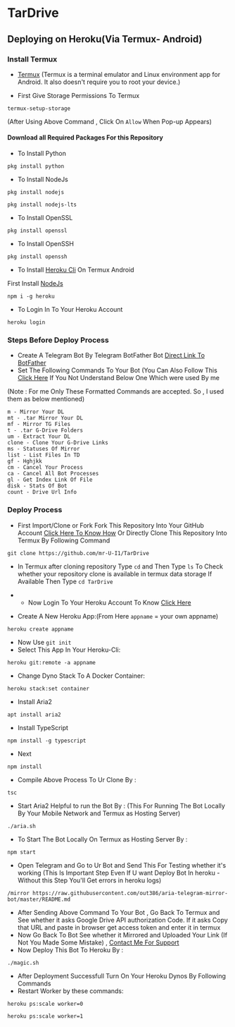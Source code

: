 # TarDrive
## Deploying on Heroku(Via Termux- Android)

### Install Termux
- [Termux](https://termux.com/)
(Termux is a terminal emulator and Linux environment app for Android. It also doesn't require you to root your device.)

- First Give Storage Permissions To Termux
```
termux-setup-storage
```
(After Using Above Command , Click On ```Allow``` When Pop-up Appears)

#### Download all Required Packages For this Repository
- To Install Python
```
pkg install python
```
- To Install NodeJs
```
pkg install nodejs
```
```
pkg install nodejs-lts
```
- To Install OpenSSL
```
pkg install openssl
```
- To Install OpenSSH
```
pkg install openssh
```
- To Install [Heroku Cli](https://devcenter.heroku.com/articles/heroku-cli) On Termux Android

First Install [NodeJs](https://github.com/com/TarDrive/README.md/19)
```
npm i -g heroku
```
- To Login In To Your Heroku Account
```
heroku login
```
### Steps Before Deploy Process
- Create A Telegram Bot By Telegram BotFather Bot [Direct Link To BotFather](https://t.me/BotFather)
- Set The Following Commands To Your Bot
(You Can Also Follow This [Click Here](https://github.com/arghyac35/aria-telegram-mirror-bot/README.md#L15) If You Not Understand Below One Which were used By me

(Note : For me Only These Formatted Commands are accepted. So , I used them as below mentioned)
```
m - Mirror Your DL
mt - .tar Mirror Your DL
mf - Mirror TG Files
t - .tar G-Drive Folders
um - Extract Your DL
clone - Clone Your G-Drive Links
ms - Statuses Of Mirror
list - List Files In TD
gf - Hghjkk
cm - Cancel Your Process
ca - Cancel All Bot Processes
gl - Get Index Link Of File
disk - Stats Of Bot
count - Drive Url Info
```

### Deploy Process
- First Import/Clone or Fork Fork This Repository Into Your GitHub Account [Click Here To Know How](https://t.me/MortalViking) Or Directly Clone This Repository Into Termux By Following Command
```
git clone https://github.com/mr-U-I1/TarDrive
```
- In Termux after cloning repository
Type ```cd``` and Then Type ```ls``` To Check whether your repository clone is available in termux data storage
If Available Then Type ```cd TarDrive```
- - Now Login To Your Heroku Account To Know [Click Here](https://t.me/MortalViking)

- Create A New Heroku App:(From Here ```appname``` = your own appname)
```
heroku create appname	
```
- Now Use ```git init```
- Select This App In Your Heroku-Cli: 
```
heroku git:remote -a appname
```
- Change Dyno Stack To A Docker Container:
```
heroku stack:set container
```
- Install Aria2
```
apt install aria2
```
- Install TypeScript
```
npm install -g typescript
```
- Next
```
npm install
```
- Compile Above Process To Ur Clone By :
```
tsc
```
- Start Aria2 Helpful to run the Bot By : (This For Running The Bot Locally By Your Mobile Network and Termux as Hosting Server)
```
./aria.sh
```
- To Start The Bot Locally On Termux as Hosting Server By :
```
npm start
```
- Open Telegram and Go to Ur Bot and Send This For Testing whether it's working (This Is Important Step Even If U want Deploy Bot In heroku - Without this Step You'll Get errors in heroku logs)
```
/mirror https://raw.githubusercontent.com/out386/aria-telegram-mirror-bot/master/README.md
```
- After Sending Above Command To Your Bot , Go Back To Termux and See whether it asks Google Drive API authorization Code. If it asks Copy that URL and paste in browser get access token and enter it in termux
- Now Go Back To Bot See whether it Mirrored and Uploaded Your Link (If Not You Made Some Mistake) , [Contact Me For Support](https://t.me/MortalViking)
- Now Deploy This Bot To Heroku By :
```
./magic.sh
```
- After Deployment Successfull Turn On Your Heroku Dynos By Following Commands
- Restart Worker by these commands:
```
heroku ps:scale worker=0
```
```
heroku ps:scale worker=1
```	 

